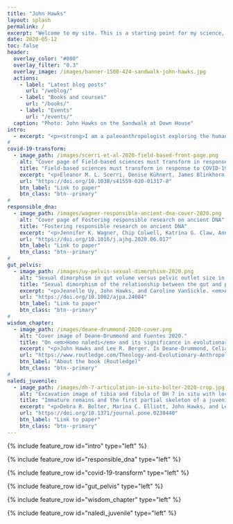 ```yaml
---
title: "John Hawks"
layout: splash
permalink: /
excerpt: "Welcome to my site. This is a starting point for my science, books, events, and updates about human evolution and genetics."
date: 2020-05-12
toc: false
header:
  overlay_color: "#000"
  overlay_filter: "0.3"
  overlay_image: /images/banner-1500-424-sandwalk-john-hawks.jpg
  actions:
    - label: "Latest blog posts"
      url: "/weblog/"
    - label: "Books and courses"
      url: "/books/"
    - label: "Events"
      url: "/events/"
  caption: "Photo: John Hawks on the Sandwalk at Down House"
intro: 
  - excerpt: "<p><strong>I am a paleoanthropologist exploring the human past and our relationships to extinct fossil relatives. Here on the front page, I feature the latest scientific work coming out of my laboratory and collaborations worldwide.</strong></p>"
#
covid-19-transform: 
  - image_path: /images/scerri-et-al-2020-field-based-front-page.png
    alt: "Cover page of Field-based sciences must transform in response to COVID-19"
    title: "Field-based sciences must transform in response to COVID-19"
    excerpt: "<p>Eleanor M. L. Scerri, Denise Kühnert, James Blinkhorn, Huw S. Groucutt, Patrick Roberts, Kathleen Nicoll, Andrea Zerboni, Emuobosa Akpo Orijemie, Huw Barton, Ian Candy, Steven T. Goldstein, John Hawks, Khady Niang, Didier N’Dah, Michael D. Petraglia and Nicholas C. Vella. <em>Nature Ecology and Evolution</em> </p><hr /><p>The COVID-19 pandemic is exposing many structural problems with international scientific funding and collaborations. Most of these problems have been evident for a long time, especially the unsustainability of frequent short-term travel, and the lack of investment in scientific infrastructure and human capital in developing nations. In this article, I worked with many archaeologists, geologists, and other field-based scientists to describe these problems and suggest steps toward solutions.</p>"
    url: "https://doi.org/10.1038/s41559-020-01317-8"
    btn_label: "Link to paper"
    btn_class: "btn--primary"
#
responsible_dna: 
  - image_path: /images/wagner-responsible-ancient-dna-cover-2020.png
    alt: "Cover page of Fostering responsible research on ancient DNA"
    title: "Fostering responsible research on ancient DNA"
    excerpt: "<p>Jennifer K. Wagner, Chip Colwell, Katrina G. Claw, Anne C. Stone, Deborah A. Bolnick, John Hawks, Kyle B. Brothers, and Nanibaa’ A. Garrison. <em>American Journal of Human Genetics</em> 107(2): 183--195.</p><hr /><p>I'm proud to have contributed to this working paper that has been adopted as guidance by the American Society of Human Genetics Board of Directors. As ancient DNA has grown in importance, we must continue to center the collaborations with communities that make it possible to pursue meaningful research about the past. Many thanks especially to Jen Wagner and Nanibaa’ Garrison for their leadership on this issue. </p>"
    url: "https://doi.org/10.1016/j.ajhg.2020.06.017"
    btn_label: "Link to paper"
    btn_class: "btn--primary"
#
gut_pelvis:
  - image_path: /images/uy-pelvis-sexual-dimorphism-2020.png
    alt: "Sexual dimorphism in gut volume versus pelvic outlet size in men and women, from Uy et al. 2020"
    title: "Sexual dimorphism of the relationship between the gut and pelvis in humans"
    excerpt: "<p>Jeanelle Uy, John Hawks, and Caroline VanSickle. <em>American Journal of Physical Anthropology</em> e24084.</p><hr /><p>Many researchers in human evolution have been interested in the idea that early hominins may have had large guts for digesting poor-quality diets. They have thought that the large pelvis size of hominins like <em>Australopithecus afarensis</em> might reflect gut size, because the pelvis supports the gut in bipeds like humans. But almost nobody had looked to see whether pelvis size gives any predictive value about gut size in humans or other primates. Jeanelle's research shows that in men the pelvis-gut size relation is entirely explained by body size, with no significant relationship in women. In fact men and women vary in opposite directions, which puts the idea of estimating ancient hominin gut sizes in a different light.</p>"
    url: "https://doi.org/10.1002/ajpa.24084"
    btn_label: "Link to paper"
    btn_class: "btn--primary"
#
wisdom_chapter:
  - image_path: /images/deane-drummond-2020-cover.png
    alt: "Cover image of Deane-Drummond and Fuentes 2020."
    title: "On <em>Homo naledi</em> and its significance in evolutionary anthropology."
    excerpt: "<p>John Hawks and Lee R. Berger. In Deane-Drummond, Celia and Agustín Fuentes (editors), <em>Theology and Evolutionary Anthropology: Dialogues in Wisdom, Humility and Grace</em>, pp. 51--68. Routledge, New York.</p><hr /><p>This volume combining the voices of evolutionary scientists and theological thinkers provided an opportunity to consider broader perspectives on human origins and the evolution of culture and sociality. Our chapter discusses a few of the questions that underlie our current research in the Rising Star cave system, including questions about how to understand evidence of behavior in the multi-hominin context of Middle Pleistocene Africa.</p>"
    url: "https://www.routledge.com/Theology-and-Evolutionary-Anthropology-Dialogues-in-Wisdom-Humility-and/Deane-Drummond-Fuentes/p/book/9780367221805"
    btn_label: "About the book (Routledge)"
    btn_class: "btn--primary"
#
naledi_juvenile:
  - image_path: /images/dh-7-articulation-in-situ-bolter-2020-crop.jpg
    alt: "Excavation image of tibia and fibula of DH 7 in situ with locations of other elements indicated."
    title: "Immature remains and the first partial skeleton of a juvenile <em>Homo naledi</em>, a late Middle Pleistocene hominin from South Africa"
    excerpt: "<p>Debra R. Bolter, Marina C. Elliott, John Hawks, and Lee R. Berger. <em>PLoS ONE</em> 15(4): e0230440.</p><hr /><p>The Rising Star fossil assemblages provide some of the richest evidence of immature hominin remains, with at least 10 juvenile individuals. In the Dinaledi Chamber, our team is working to reconstruct the puzzle of the site by finding which bones and fragments belong to individual children. This paper describes a partial skeleton with postcranial and mandibular elements. As this evidence continues to build, we will be able to build a solid picture of growth and development in this species.</p>"
    url: "https://doi.org/10.1371/journal.pone.0230440"
    btn_label: "Link to paper"
    btn_class: "btn--primary"
---
```


{% include feature_row id="intro" type="left" %}

{% include feature_row id="responsible_dna" type="left" %}

{% include feature_row id="covid-19-transform" type="left" %}

{% include feature_row id="gut_pelvis" type="left" %}

{% include feature_row id="wisdom_chapter" type="left" %}

{% include feature_row id="naledi_juvenile" type="left" %}




